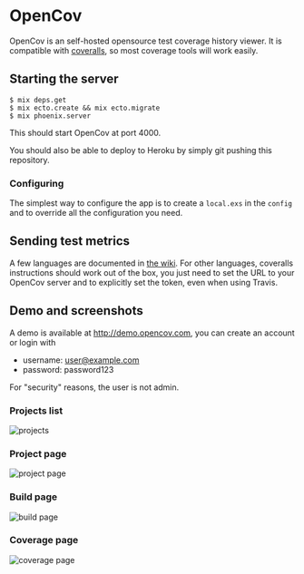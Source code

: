 # OpenCov

OpenCov is an self-hosted opensource test coverage history viewer.
It is compatible with [coveralls](https://coveralls.io/), so most
coverage tools will work easily.

## Starting the server

```
$ mix deps.get
$ mix ecto.create && mix ecto.migrate
$ mix phoenix.server
```

This should start OpenCov at port 4000.

You should also be able to deploy to Heroku by simply git pushing this repository.

### Configuring

The simplest way to configure the app is to create a `local.exs` in the `config`
and to override all the configuration you need.

## Sending test metrics

A few languages are documented in [the wiki](https://github.com/tuvistavie/opencov/wiki).
For other languages, coveralls instructions should work out of the box,
you just need to set the URL to your OpenCov server and to explicitly set
the token, even when using Travis.

## Demo and screenshots

A demo is available at http://demo.opencov.com, you can create an account or login with

* username: user@example.com
* password: password123

For "security" reasons, the user is not admin.

### Projects list

![projects](https://cloud.githubusercontent.com/assets/1436271/21740030/45ce95d6-d4ef-11e6-8d09-fac4aa7d5f00.png)

### Project page

![project page](https://cloud.githubusercontent.com/assets/1436271/21740031/45d0bafa-d4ef-11e6-93dc-0decbbd1d973.png)

### Build page

![build page](https://cloud.githubusercontent.com/assets/1436271/21740029/45cd825e-d4ef-11e6-9a55-ab19be6a3690.png)

### Coverage page

![coverage page](https://cloud.githubusercontent.com/assets/1436271/21740028/45cca55a-d4ef-11e6-9515-6b8672549dbd.png)

